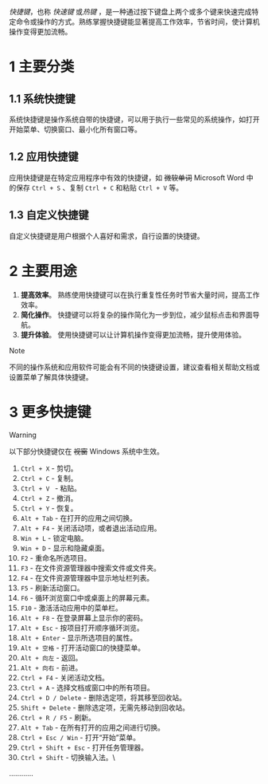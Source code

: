 *快捷键*，也称 *快速键* 或*热键* ，是一种通过按下键盘上两个或多个键来快速完成特定命令或操作的方式。熟练掌握快捷键能显著提高工作效率，节省时间，使计算机操作变得更加流畅。

# 1 主要分类

## 1.1 系统快捷键

系统快捷键是操作系统自带的快捷键，可以用于执行一些常见的系统操作，如打开开始菜单、切换窗口、最小化所有窗口等。

## 1.2 应用快捷键

应用快捷键是在特定应用程序中有效的快捷键，如 ~~微软单词~~ Microsoft Word 中的保存 `Ctrl + S` 、复制 `Ctrl + C` 和粘贴 `Ctrl + V` 等。

## 1.3 自定义快捷键

自定义快捷键是用户根据个人喜好和需求，自行设置的快捷键。

# 2 主要用途

1. **提高效率**。 熟练使用快捷键可以在执行重复性任务时节省大量时间，提高工作效率。
2. **简化操作**。 快捷键可以将复杂的操作简化为一步到位，减少鼠标点击和界面导航。
3. **提升体验**。 使用快捷键可以让计算机操作变得更加流畅，提升使用体验。

> [!NOTE]
> 不同的操作系统和应用软件可能会有不同的快捷键设置，建议查看相关帮助文档或设置菜单了解具体快捷键。

# 3 更多快捷键

> [!Warning]
> 以下部分快捷键仅在 ~~视窗~~ Windows 系统中生效。

1. `Ctrl + X` - 剪切。
2. `Ctrl + C` - 复制。
3. `Ctrl + V ` - 粘贴。
4. `Ctrl + Z` - 撤消。
5. `Ctrl + Y` - 恢复。
6. `Alt + Tab` - 在打开的应用之间切换。
7. `Alt + F4` - 关闭活动项，或者退出活动应用。
8. `Win + L` - 锁定电脑。
9. `Win + D` - 显示和隐藏桌面。
10. `F2` - 重命名所选项目。
11. `F3` - 在文件资源管理器中搜索文件或文件夹。
12. `F4` - 在文件资源管理器中显示地址栏列表。
13. `F5` - 刷新活动窗口。
14. `F6` - 循环浏览窗口中或桌面上的屏幕元素。
15. `F10` - 激活活动应用中的菜单栏。
16. `Alt + F8` - 在登录屏幕上显示你的密码。
17. `Alt + Esc` - 按项目打开顺序循环浏览。
18. `Alt + Enter` - 显示所选项目的属性。
19. `Alt + 空格` - 打开活动窗口的快捷菜单。
20. `Alt + 向左` - 返回。
21. `Alt + 向右` - 前进。
22. `Ctrl + F4` - 关闭活动文档。
23. `Ctrl + A` - 选择文档或窗口中的所有项目。
24. `Ctrl + D / Delete` - 删除选定项，将其移至回收站。
25. `Shift + Delete` - 删除选定项，无需先移动到回收站。
26. `Ctrl + R / F5` - 刷新。
27. `Alt + Tab` - 在所有打开的应用之间进行切换。
28. `Ctrl + Esc / Win` - 打开“开始”菜单。
29. `Ctrl + Shift + Esc` - 打开任务管理器。
30. `Ctrl + Shift` - 切换输入法。\

…………